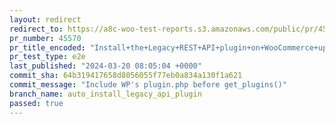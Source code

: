 ```yaml
---
layout: redirect
redirect_to: https://a8c-woo-test-reports.s3.amazonaws.com/public/pr/45570/e2e/index.html
pr_number: 45570
pr_title_encoded: "Install+the+Legacy+REST+API+plugin+on+WooCommerce+upgrade+if+needed"
pr_test_type: e2e
last_published: "2024-03-20 08:05:04 +0000"
commit_sha: 64b319417658d8056055f77eb0a834a130f1a621
commit_message: "Include WP's plugin.php before get_plugins()"
branch_name: auto_install_legacy_api_plugin
passed: true
---
```

